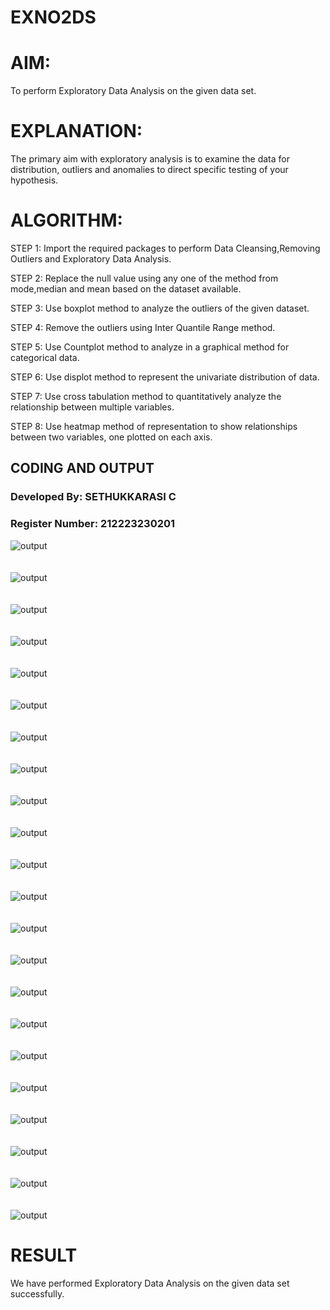 # EXNO2DS
# AIM:
To perform Exploratory Data Analysis on the given data set.
      
# EXPLANATION:
  The primary aim with exploratory analysis is to examine the data for distribution, outliers and anomalies to direct specific testing of your hypothesis.
  
# ALGORITHM:
STEP 1: Import the required packages to perform Data Cleansing,Removing Outliers and Exploratory Data Analysis.

STEP 2: Replace the null value using any one of the method from mode,median and mean based on the dataset available.

STEP 3: Use boxplot method to analyze the outliers of the given dataset.

STEP 4: Remove the outliers using Inter Quantile Range method.

STEP 5: Use Countplot method to analyze in a graphical method for categorical data.

STEP 6: Use displot method to represent the univariate distribution of data.

STEP 7: Use cross tabulation method to quantitatively analyze the relationship between multiple variables.

STEP 8: Use heatmap method of representation to show relationships between two variables, one plotted on each axis.

## CODING AND OUTPUT
### Developed By: SETHUKKARASI C
### Register Number: 212223230201

![output](/01.png)<br><br><br>
![output](/02.png)<br><br><br>
![output](/03.png)<br><br><br>
![output](/04.png)<br><br><br>
![output](/05.png)<br><br><br>
![output](/06.png)<br><br><br>
![output](/07.png)<br><br><br>
![output](/08.png)<br><br><br>
![output](/09.png)<br><br><br>
![output](/10.png)<br><br><br>
![output](/11.png)<br><br><br>
![output](/12.png)<br><br><br>
![output](/13.png)<br><br><br>
![output](/14.png)<br><br><br>
![output](/16.png)<br><br><br>
![output](/17.png)<br><br><br>
![output](/18.png)<br><br><br>
![output](/19.png)<br><br><br>
![output](/20.png)<br><br><br>
![output](/21.png)<br><br><br>
![output](/22.png)<br><br><br>
![output](/23.png)


# RESULT
We have performed Exploratory Data Analysis on the given data set successfully.
